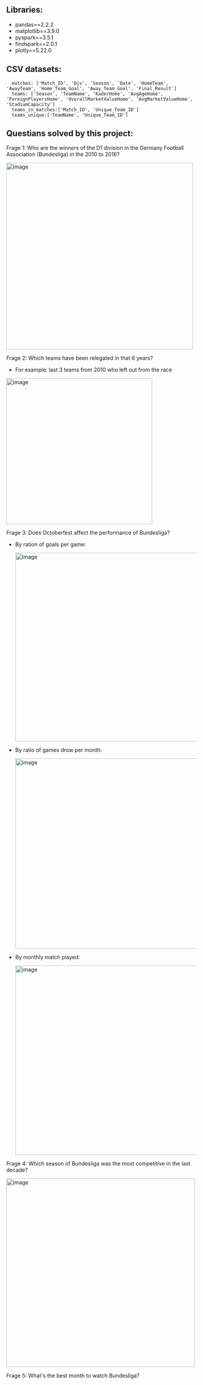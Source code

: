 ## Libraries:

- pandas==2.2.2
- matplotlib==3.9.0
- pyspark==3.5.1
- findspark==2.0.1
- plotly==5.22.0

## CSV datasets:

      matches: ['Match_ID', 'Div', 'Season', 'Date', 'HomeTeam', 'AwayTeam', 'Home_Team_Goal', 'Away_Team_Goal', 'Final_Result']
      teams: ['Season', 'TeamName', 'KaderHome', 'AvgAgeHome', 'ForeignPlayersHome', 'OverallMarketValueHome', 'AvgMarketValueHome', 'StadiumCapacity']
      teams_in_matches:['Match_ID', 'Unique_Team_ID']
      teams_unique:['TeamName', 'Unique_Team_ID']

      
## Questians solved by this project:

Frage 1: Who are the winners of the D1 division in the Germany Football Association (Bundesliga) in the 2010 to 2016?

<img width="494" alt="image" src="https://github.com/monochandan/python-spark/assets/29684226/e0900bef-4645-4187-9ca9-35df16735cbf">
      
Frage 2: Which teams have been relegated in that 6 years? 

  - For example: last 3 teams from 2010 who left out from the race

 <img width="386" alt="image" src="https://github.com/monochandan/python-spark/assets/29684226/eb9f2c3c-a279-4e16-b298-69be4e7e30fb">

Frage 3: Does Octoberfest affect the performance of Bundesliga? 

  - By ration of goals per game:

     <img width="499" alt="image" src="https://github.com/monochandan/python-spark/assets/29684226/0dbee4c4-98a7-40ce-bb86-f71d469b10c2">

  - By ratio of games drow per month:

     <img width="503" alt="image" src="https://github.com/monochandan/python-spark/assets/29684226/7c931d12-2528-4631-bf27-f4c540c29304">

  - By monthly match played:

     <img width="501" alt="image" src="https://github.com/monochandan/python-spark/assets/29684226/2395262d-dcd3-4b2f-93cb-bc7d98d683f5">


Frage 4: Which season of Bundesliga was the most competitive in the last decade?

  <img width="499" alt="image" src="https://github.com/monochandan/python-spark/assets/29684226/db934b7c-67f6-4843-8f26-5fc62807a85b">

Frage 5: What's the best month to watch Bundesliga?


  
